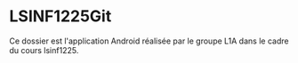 # LSINF1225Git

  Ce dossier est l'application Android réalisée par le groupe L1A
 dans le cadre du cours lsinf1225.
